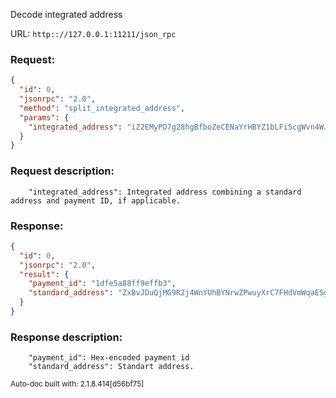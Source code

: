 Decode integrated address

URL: ```http:://127.0.0.1:11211/json_rpc```
### Request: 
```json
{
  "id": 0,
  "jsonrpc": "2.0",
  "method": "split_integrated_address",
  "params": {
    "integrated_address": "iZ2EMyPD7g28hgBfboZeCENaYrHBYZ1bLFi5cgWvn4WJLaxfgs4kqG6cJi9ai2zrXWSCpsvRXit14gKjeijx6YPCLJEv6Fx4rVm1hdAGQFis"
  }
}
```
### Request description: 
```
    "integrated_address": Integrated address combining a standard address and payment ID, if applicable.

```
### Response: 
```json
{
  "id": 0,
  "jsonrpc": "2.0",
  "result": {
    "payment_id": "1dfe5a88ff9effb3",
    "standard_address": "ZxBvJDuQjMG9R2j4WnYUhBYNrwZPwuyXrC7FHdVmWqaESgowDvgfWtiXeNGu8Px9B24pkmjsA39fzSSiEQG1ekB225ZnrMTBp"
  }
}
```
### Response description: 
```
    "payment_id": Hex-encoded payment id
    "standard_address": Standart address.

```
<sub>Auto-doc built with: 2.1.8.414[d56bf75]</sub>
